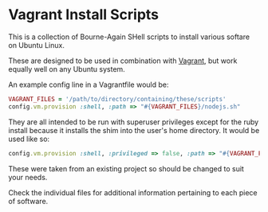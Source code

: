 # Vagrant Install Scripts

This is a collection of Bourne-Again SHell scripts to install various softare on Ubuntu Linux.

These are designed to be used in combination with [Vagrant](http://www.vagrantup.com/), but work
equally well on any Ubuntu system.

An example config line in a Vagrantfile would be:

```ruby
VAGRANT_FILES = '/path/to/directory/containing/these/scripts'
config.vm.provision :shell, :path => "#{VAGRANT_FILES}/nodejs.sh"
```

They are all intended to be run with superuser privileges except for the ruby
install because it installs the shim into the user's home directory.
It would be used like so:

```ruby
config.vm.provision :shell, :privileged => false, :path => "#{VAGRANT_FILES}/ruby.sh"
```

These were taken from an existing project so should be changed to suit your needs.

Check the individual files for additional information pertaining to each piece
of software.

